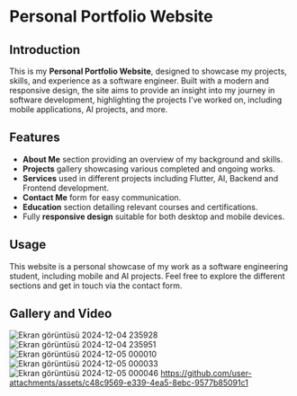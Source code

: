 # Personal Portfolio Website

## Introduction
This is my **Personal Portfolio Website**, designed to showcase my projects, skills, and experience as a software engineer. Built with a modern and responsive design, the site aims to provide an insight into my journey in software development, highlighting the projects I’ve worked on, including mobile applications, AI projects, and more.

## Features
- **About Me** section providing an overview of my background and skills.
- **Projects** gallery showcasing various completed and ongoing works.
- **Services** used in different projects including Flutter, AI, Backend and Frontend development.
- **Contact Me** form for easy communication.
- **Education** section detailing relevant courses and certifications.
- Fully **responsive design** suitable for both desktop and mobile devices.

## Usage
This website is a personal showcase of my work as a software engineering student, including mobile and AI projects. Feel free to explore the different sections and get in touch via the contact form.

## Gallery and Video

![Ekran görüntüsü 2024-12-04 235928](https://github.com/user-attachments/assets/6b18f40c-d458-4d3e-8d75-934c8a8a505e)
![Ekran görüntüsü 2024-12-04 235951](https://github.com/user-attachments/assets/c1579a88-6daf-4fc3-9fb8-1c8abbeca44d)
![Ekran görüntüsü 2024-12-05 000010](https://github.com/user-attachments/assets/e3355cc4-39a1-4be3-b8e0-e886387dc879)
![Ekran görüntüsü 2024-12-05 000033](https://github.com/user-attachments/assets/5835b4ae-3edf-4d10-b4ce-4387da101fdf)
![Ekran görüntüsü 2024-12-05 000046](https://github.com/user-attachments/assets/2a0228f8-da42-4d2e-ab2b-b5fbabe08727)
https://github.com/user-attachments/assets/c48c9569-e339-4ea5-8ebc-9577b85091c1

